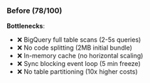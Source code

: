 ### Before (78/100)

**Bottlenecks**:

- ❌ BigQuery full table scans (2-5s queries)
- ❌ No code splitting (2MB initial bundle)
- ❌ In-memory cache (no horizontal scaling)
- ❌ Sync blocking event loop (5 min freeze)
- ❌ No table partitioning (10x higher costs)
